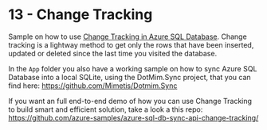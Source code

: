 # 13 - Change Tracking  

Sample on how to use [Change Tracking in Azure SQL Database](https://docs.microsoft.com/en-us/sql/relational-databases/track-changes/about-change-tracking-sql-server). Change tracking is a lightway method to get only the rows that have been inserted, updated or deleted since the last time you visited the database.

In the `App` folder you also have a working sample on how to sync Azure SQL Database into a local SQLite, using the DotMim.Sync project, that you can find here: https://github.com/Mimetis/Dotmim.Sync

If you want an full end-to-end demo of how you can use Change Tracking to build smart and efficient solution, take a look a this repo: https://github.com/azure-samples/azure-sql-db-sync-api-change-tracking/
 